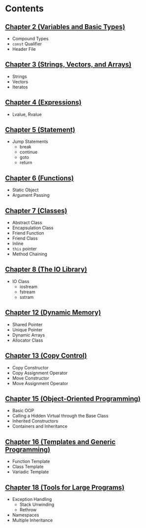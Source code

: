 # Contents

## [**Chapter 2 (Variables and Basic Types)**](./chapter2)
- Compound Types
- `const` Qualifier
- Header File

## [**Chapter 3 (Strings, Vectors, and Arrays)**](./chapter3)
- Strings
- Vectors
- Iteratos

## [**Chapter 4 (Expressions)**](./chapter4)
- Lvalue, Rvalue

## [**Chapter 5 (Statement)**](./chapter5)
- Jump Statements
  - break
  - continue
  - goto
  - return

## [**Chapter 6 (Functions)**](./chapter6)
- Static Object
- Argument Passing

## [**Chapter 7 (Classes)**](./chapter7)
- Abstract Class
- Encapsulation Class
- Friend Function
- Friend Class
- Inline
- `this` pointer
- Method Chaining

## [**Chapter 8 (The IO Library)**](./chapter8)
- IO Class
  - iostream
  - fstream
  - sstram

## [**Chapter 12 (Dynamic Memory)**](./chapter12)
- Shared Pointer
- Unique Pointer
- Dynamic Arrays
- Allocator Class

## [**Chapter 13 (Copy Control)**](./chapter13)
- Copy Constructor
- Copy Assignment Operator
- Move Constructor
- Move Assignment Operator

## [**Chapter 15 (Object-Oriented Programming)**](./chapter15)
- Basic OOP
- Calling a Hidden Virtual through the Base Class
- Inherited Constructors
- Containers and Inheritance

## [**Chapter 16 (Templates and Generic Programming)**](./chapter16)
- Function Template
- Class Template
- Variadic Template

## [**Chapter 18 (Tools for Large Programs)**](./chapter18)
- Exception Handling
  - Stack Unwinding
  - Rethrow
- Namespaces
- Multiple Inheritance